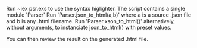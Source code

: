 Run ~iex psr.exs to use the syntax higlighter.
The script contains a single module 'Parser'
Run 'Parser.json_to_html(a,b)' where a is a source .json file and b is any .html filename.
Run 'Parser.xson_to_html()' alternatively, without arguments, to instanciate json_to_html() with preset values.

You can then review the result on the generated .html file.